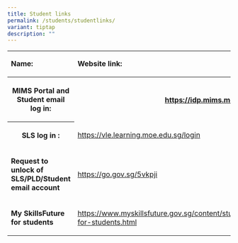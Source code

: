 ```yaml
---
title: Student links
permalink: /students/studentlinks/
variant: tiptap
description: ""
---
```

<table style="minWidth: 50px">
<colgroup>
<col>
<col>
</colgroup>
<tbody>
<tr>
<td rowspan="1" colspan="1">
<p><strong>Name:</strong>
</p>
</td>
<td rowspan="1" colspan="1">
<p><strong>Website link:</strong>
</p>
</td>
</tr>
<tr>
<th rowspan="1" colspan="1">
<p>MIMS Portal and Student email log in:</p>
</th>
<th rowspan="1" colspan="1">
<p><a href="https://idp.mims.moe.gov.sg" rel="noopener noreferrer nofollow" target="_blank">https://idp.mims.moe.gov.sg</a>
</p>
</th>
</tr>
<tr>
<th rowspan="1" colspan="1">
<p>SLS log in :</p>
</th>
<td rowspan="1" colspan="1">
<p><a href="https://vle.learning.moe.edu.sg/login" rel="noopener noreferrer nofollow" target="_blank">https://vle.learning.moe.edu.sg/login</a>
</p>
</td>
</tr>
<tr>
<td rowspan="1" colspan="1">
<p><strong>Request to unlock of SLS/PLD/Student email account</strong>
</p>
</td>
<td rowspan="1" colspan="1">
<p><a href="https://go.gov.sg/5vkpji" rel="noopener noreferrer nofollow" target="_blank">https://go.gov.sg/5vkpji</a>
</p>
</td>
</tr>
<tr>
<td rowspan="1" colspan="1">
<p><strong>My SkillsFuture for students</strong>
</p>
</td>
<td rowspan="1" colspan="1">
<p><a href="https://www.myskillsfuture.gov.sg/content/student/en/preu/about/myskillsfuture-for-students.html" rel="noopener noreferrer nofollow" target="_blank">https://www.myskillsfuture.gov.sg/content/student/en/preu/about/myskillsfuture-for-students.html</a>
</p>
</td>
</tr>
</tbody>
</table>
<p></p>